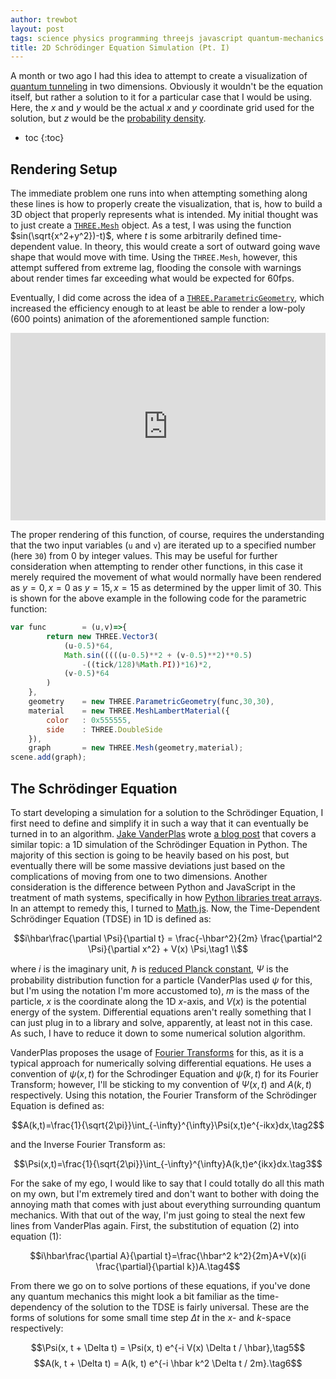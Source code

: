 ```yaml
---
author: trewbot
layout: post
tags: science physics programming threejs javascript quantum-mechanics blog
title: 2D Schrödinger Equation Simulation (Pt. I)
---
```


A month or two ago I had this idea to attempt to create a visualization of
[quantum tunneling](https://en.wikipedia.org/wiki/Quantum_tunnelling) in two
dimensions. Obviously it wouldn't be the equation itself, but rather a solution
to it for a particular case that I would be using. Here, the $x$ and $y$ would
be the actual $x$ and $y$ coordinate grid used for the solution, but $z$ would
be the [probability density](https://goo.gl/KbGdBY).

* toc
{:toc}

## Rendering Setup

The immediate problem one runs into when attempting something along these lines
is how to properly create the visualization, that is, how to build a 3D object
that properly represents what is intended. My initial thought was to just create
a [`THREE.Mesh`](https://threejs.org/docs/#api/objects/Mesh) object. As a test,
I was using the function $sin(\sqrt{x^2+y^2})-t)$, where $t$ is some arbitrarily
defined time-dependent value. In theory, this would create a sort of outward
going wave shape that would move with time. Using the `THREE.Mesh`, however,
this attempt suffered from extreme lag, flooding the console with warnings about
render times far exceeding what would be expected for 60fps.

Eventually, I did come across the idea of a
[`THREE.ParametricGeometry`](https://goo.gl/ZoA4Wh), which increased the
efficiency enough to at least be able to render a low-poly ($600$ points)
animation of the aforementioned sample function:

<iframe src="https://trewbot.github.io/js/3/sinusoid.html"
    style="border:0;outline:0;width:100%;height:300px;"></iframe>

The proper rendering of this function, of course, requires the understanding
that the two input variables (`u` and `v`) are iterated up to a specified number
(here `30`) from $0$ by integer values. This may be useful for further
consideration when attempting to render other functions, in this case it merely
required the movement of what would normally have been rendered as $y=0, x=0$ as
$y=15, x=15$ as determined by the upper limit of $30$. This is shown for the
above example in the following code for the parametric function:

```javascript
var	func		= (u,v)=>{
        return new THREE.Vector3(
            (u-0.5)*64,
            Math.sin(((((u-0.5)**2 + (v-0.5)**2)**0.5)
                -((tick/128)%Math.PI))*16)*2,
            (v-0.5)*64
        )
    },
    geometry	= new THREE.ParametricGeometry(func,30,30),
    material	= new THREE.MeshLambertMaterial({
        color   : 0x555555,
        side    : THREE.DoubleSide
    }),
    graph		= new THREE.Mesh(geometry,material);
scene.add(graph);
```

## The Schrödinger Equation

To start developing a simulation for a solution to the Schrödinger Equation, I
first need to define and simplify it in such a way that it can eventually be
turned in to an algorithm. [Jake VanderPlas](https://twitter.com/jakevdp) wrote
[a blog post](https://jakevdp.github.io/blog/2012/09/05/quantum-python/) that
covers a similar topic: a 1D simulation of the Schrödinger Equation in Python.
The majority of this section is going to be heavily based on his post, but
eventually there will be some massive deviations just based on the complications
of moving from one to two dimensions. Another consideration is the difference
between Python and JavaScript in the treatment of math systems, specifically in
how [Python libraries treat
arrays](http://www.scipy-lectures.org/intro/numpy/operations.html). In an
attempt to remedy this, I turned to [Math.js](http://mathjs.org/). Now, the
Time-Dependent Schrödinger Equation (TDSE) in 1D is defined as:

$$i\hbar\frac{\partial \Psi}{\partial t} = \frac{-\hbar^2}{2m} \frac{\partial^2
\Psi}{\partial x^2} + V(x) \Psi,\tag1 \\$$

where $i$ is the imaginary unit, $\hbar$ is [reduced Planck
constant](https://en.wikipedia.org/wiki/Planck_constant), $\Psi$ is the
probability distribution function for a particle (VanderPlas used $\psi$ for
this, but I'm using the notation I'm more accustomed to), $m$ is the mass of the
particle, $x$ is the coordinate along the 1D $x$-axis, and $V(x)$ is the
potential energy of the system. Differential equations aren't really something
that I can just plug in to a library and solve, apparently, at least not in this
case. As such, I have to reduce it down to some numerical solution algorithm.

VanderPlas proposes the usage of [Fourier
Transforms](http://www.thefouriertransform.com/) for this, as it is a typical
approach for numerically solving differential equations. He uses a convention of
$\psi(x,t)$ for the Schrodinger Equation and $\widetilde{\psi}(k,t)$ for its
Fourier Transform; however, I'll be sticking to my convention of $\Psi(x,t)$ and
$A(k,t)$ respectively. Using this notation, the Fourier Transform of the
Schrödinger Equation is defined as:

$$A(k,t)=\frac{1}{\sqrt{2\pi}}\int_{-\infty}^{\infty}\Psi(x,t)e^{-ikx}dx,\tag2$$

and the Inverse Fourier Transform as:

$$\Psi(x,t)=\frac{1}{\sqrt{2\pi}}\int_{-\infty}^{\infty}A(k,t)e^{ikx}dx.\tag3$$

For the sake of my ego, I would like to say that I could totally do all this
math on my own, but I'm extremely tired and don't want to bother with doing the
annoying math that comes with just about everything surrounding quantum
mechanics. With that out of the way, I'm just going to steal the next few lines
from VanderPlas again. First, the substitution of equation $(2)$ into equation
$(1)$:

$$i\hbar\frac{\partial A}{\partial t}=\frac{\hbar^2 k^2}{2m}A+V(x)(i
\frac{\partial}{\partial k})A.\tag4$$

From there we go on to solve portions of these equations, if you've done any
quantum mechanics this might look a bit familiar as the time-dependency of the
solution to the TDSE is fairly universal. These are the forms of solutions for
some small time step $\Delta t$ in the $x$- and $k$-space respectively:

$$\Psi(x, t + \Delta t) = \Psi(x, t) e^{-i V(x) \Delta t / \hbar},\tag5$$
$$A(k, t + \Delta t) = A(k, t) e^{-i \hbar k^2 \Delta t / 2m}.\tag6$$
